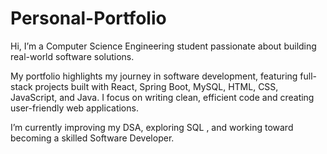 # Personal-Portfolio
Hi, I’m a Computer Science Engineering student passionate about building real-world software solutions.

My portfolio highlights my journey in software development, featuring full-stack projects built with React, Spring Boot, MySQL, HTML, CSS, JavaScript, and Java. I focus on writing clean, efficient code and creating user-friendly web applications.

I’m currently improving my DSA, exploring SQL , and working toward becoming a skilled Software Developer.
